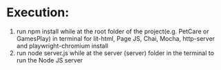  
<h1>Execution: </h1>

1. run npm install while at the root folder of the project(e.g. PetCare or GamesPlay) in terminal for lit-html, Page JS, Chai, Mocha, http-server and playwright-chromium install
2. run node server.js while at the server (server) folder in the terminal to run the Node JS server
